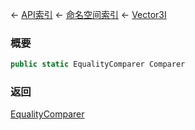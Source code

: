← [API索引](Api-Index) ← [命名空间索引](Namespace-Index) ← [Vector3I](VRageMath.Vector3I)

### 概要

```csharp
public static EqualityComparer Comparer
```

### 返回

[EqualityComparer](VRageMath.Vector3I+EqualityComparer)

